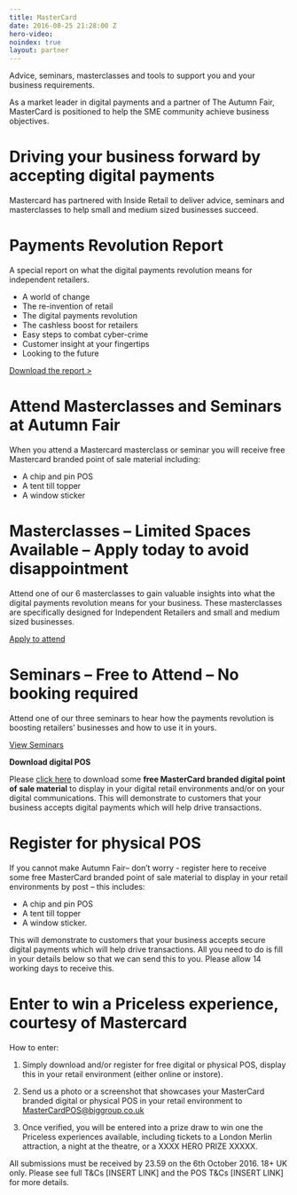 ```yaml
---
title: MasterCard
date: 2016-08-25 21:28:00 Z
hero-video: 
noindex: true
layout: partner
---
```


Advice, seminars, masterclasses and tools to support you and your business requirements.

As a market leader in digital payments and a partner of The Autumn Fair, MasterCard is positioned to help the SME community achieve business objectives.

# Driving your business forward by accepting digital payments

Mastercard has partnered with Inside Retail to deliver advice, seminars and masterclasses to help small and medium sized businesses succeed.


# Payments Revolution Report

A special report on what the digital payments revolution means for independent retailers.

* A world of change
* The re-invention of retail
* The digital payments revolution
* The cashless boost for retailers
* Easy steps to combat cyber-crime
* Customer insight at your fingertips
* Looking to the future

[Download the report > ](www.autumnfair.com/Content/Mastercard-Masterclasses)

# Attend Masterclasses and Seminars at Autumn Fair

When you attend a Mastercard masterclass or seminar you will receive free Mastercard branded point of sale material including:

* A chip and pin POS
* A tent till topper
* A window sticker

# Masterclasses – Limited Spaces Available – Apply today to avoid disappointment

Attend one of our 6 masterclasses to gain valuable insights into what the digital payments revolution means for your business. These masterclasses are specifically designed for Independent Retailers and small and medium sized businesses.

[Apply to attend](www.autumnfair.com/Content/Mastercard-Masterclasses)

# Seminars – Free to Attend – No booking required

Attend one of our three seminars to hear how the payments revolution is boosting retailers’ businesses and how to use it in yours. 

[View Seminars ](www.autumnfair.com/Content/Mastercard-Masterclasses)

**Download digital POS**

Please [click here](www.autumnfair.com/Content/Mastercard-Masterclasses) to download some **free MasterCard branded digital point of sale material** to display in your digital retail environments and/or on your digital communications. This will demonstrate to customers that your business accepts digital payments which will help drive transactions.


# Register for physical POS

If you cannot make Autumn Fair– don’t worry - register here to receive some free MasterCard branded point of sale material to display in your retail environments by post – this includes: 

* A chip and pin POS
* A tent till topper 
* A window sticker. 

This will demonstrate to customers that your business accepts secure digital payments which will help drive transactions. All you need to do is fill in your details below so that we can send this to you. Please allow 14 working days to receive this.

# Enter to win a Priceless experience, courtesy of Mastercard 

How to enter:

1. Simply download and/or register for free digital or physical POS, display this in your retail environment (either online or instore).

2. Send us a photo or a screenshot that showcases your MasterCard branded digital or physical POS in your retail environment to [MasterCardPOS@biggroup.co.uk](http://www.mastercardpos@biggroup.co.uk)

3. Once verified, you will be entered into a prize draw to win one the Priceless experiences available, including tickets to a London Merlin attraction, a night at the theatre, or a XXXX HERO PRIZE XXXXX. 

All submissions must be received by 23.59 on the 6th October 2016. 18+ UK only. Please see full T&Cs [INSERT LINK] and the POS T&Cs [INSERT LINK] for more details.
